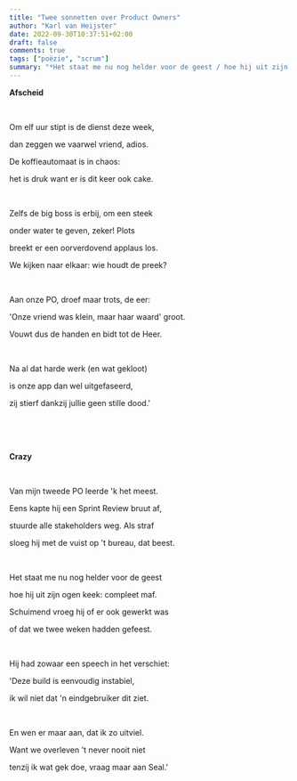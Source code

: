 ```yaml
---
title: "Twee sonnetten over Product Owners"
author: "Karl van Heijster"
date: 2022-09-30T10:37:51+02:00
draft: false
comments: true
tags: ["poëzie", "scrum"]
summary: "*Het staat me nu nog helder voor de geest / hoe hij uit zijn ogen keek: compleet maf. / Schuimend vroeg hij of er ook gewerkt was / of dat we twee weken hadden gefeest.*"
---
```


**Afscheid**

<br>

Om elf uur stipt is de dienst deze week,

dan zeggen we vaarwel vriend, adios.

De koffieautomaat is in chaos:

het is druk want er is dit keer ook cake.

<br>

Zelfs de big boss is erbij, om een steek

onder water te geven, zeker! Plots

breekt er een oorverdovend applaus los.

We kijken naar elkaar: wie houdt de preek?

<br>

Aan onze PO, droef maar trots, de eer:

'Onze vriend was klein, maar haar waard' groot.

Vouwt dus de handen en bidt tot de Heer.

<br>

Na al dat harde werk (en wat gekloot)

is onze app dan wel uitgefaseerd,

zij stierf dankzij jullie geen stille dood.'

<br>
<br>
<br>

**Crazy**

<br>

Van mijn tweede PO leerde 'k het meest.

Eens kapte hij een Sprint Review bruut af,

stuurde alle stakeholders weg. Als straf

sloeg hij met de vuist op 't bureau, dat beest.

<br>

Het staat me nu nog helder voor de geest

hoe hij uit zijn ogen keek: compleet maf.

Schuimend vroeg hij of er ook gewerkt was

of dat we twee weken hadden gefeest.

<br>

Hij had zowaar een speech in het verschiet:

'Deze build is eenvoudig instabiel,

ik wil niet dat 'n eindgebruiker dit ziet.

<br>

En wen er maar aan, dat ik zo uitviel.

Want we overleven 't never nooit niet

tenzij ik wat gek doe, vraag maar aan Seal.'
